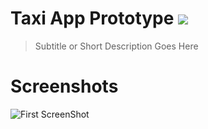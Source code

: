 # Taxi App Prototype ![](https://img.shields.io/badge/completed-%20%2095%25%20%20-brightgreen.svg)

> Subtitle or Short Description Goes Here
# Screenshots
![](https://i.ibb.co/fd2mR2C/pp1.png "First ScreenShot") 
